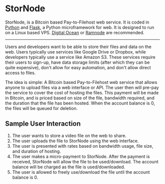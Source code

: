 StorNode
========

StorNode, is a Bitcoin based Pay-to-Filehost web service. It is coded in [Python](http://python.org/) and  [Flask](http://flask.pocoo.org/), a Python microframework for web. It is designed to run on a Linux based VPS. [Digital Ocean](http://digitalocean.com) or [Ramnode](http://www.ramnode.com/) are recommended.


----------


Users and developers want to be able to store their files and data on the web. Users typically use services like Google Drive or Dropbox, while developers typically use a service like Amazon S3. These services require their users to sign-up, have data storage limits (after which they can be quite expensive), don't allow for easy automation, and don't allow direct access to files. 

The idea is simple: A Bitcoin based Pay-to-Filehost web service that allows anyone to upload files via a web interface or API. The user then will pre-pay the service to cover the cost of hosting the files.  This payment will be made in Bitcoin, and is priced based on size of the file, bandwidth required, and the duration that the file has been hosted. When the account balance is 0, the files will be queued for deletion. 

Sample User Interaction
-------
1. The user wants to store a video file on the web to share.
2. The user uploads the file to StorNode using the web interface.
3. The user is presented with rates based on bandwidth usage, file size, and duration of hosting. 
4. The user makes a micro-payment to StorNode. After the payment is received, StorNode will allow the file to be used/download. The account balance will be charged as the file is used/downloaded. 
5. The user is allowed to freely use/download the file until the account balance is 0. 
